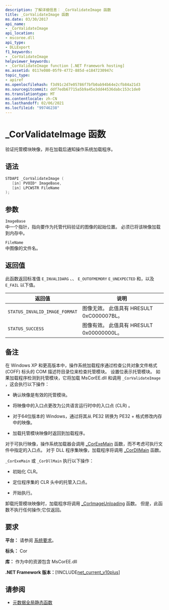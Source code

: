 ```yaml
---
description: 了解详细信息： _CorValidateImage 函数
title: _CorValidateImage 函数
ms.date: 03/30/2017
api_name:
- _CorValidateImage
api_location:
- mscoree.dll
api_type:
- DLLExport
f1_keywords:
- _CorValidateImage
helpviewer_keywords:
- _CorValidateImage function [.NET Framework hosting]
ms.assetid: 0117e080-05f9-4772-885d-e1847230947c
topic_type:
- apiref
ms.openlocfilehash: f3d91c2d7e05786f7bfb0ab94b64e2cfb84a21d3
ms.sourcegitcommit: ddf7edb67715a5b9a45e3dd44536dabc153c1de0
ms.translationtype: MT
ms.contentlocale: zh-CN
ms.lasthandoff: 02/06/2021
ms.locfileid: "99746238"
---
```

# <a name="_corvalidateimage-function"></a>_CorValidateImage 函数

验证托管模块映像，并在加载后通知操作系统加载程序。  
  
## <a name="syntax"></a>语法  
  
```cpp  
STDAPI _CorValidateImage (
   [in] PVOID* ImageBase,  
   [in] LPCWSTR FileName  
);  
```  
  
## <a name="parameters"></a>参数  

 `ImageBase`  
 中一个指针，指向要作为托管代码验证的图像的起始位置。 必须已将该映像加载到内存中。  
  
 `FileName`  
 中图像的文件名。  
  
## <a name="return-value"></a>返回值  

 此函数返回标准值 `E_INVALIDARG` 、、 `E_OUTOFMEMORY` `E_UNEXPECTED` 和，以及 `E_FAIL` 以下值。  
  
|返回值|说明|  
|------------------|-----------------|  
|`STATUS_INVALID_IMAGE_FORMAT`|图像无效。 此值具有 HRESULT 0xC000007BL。|  
|`STATUS_SUCCESS`|图像有效。 此值具有 HRESULT 0x00000000L。|  
  
## <a name="remarks"></a>备注  

 在 Windows XP 和更高版本中，操作系统加载程序通过检查公共对象文件格式 (COFF) 标头的 COM 描述符目录位来检查托管模块。 设置位表示托管模块。 如果加载程序检测到托管模块，它将加载 MsCorEE.dll 和调用 `_CorValidateImage` ，这会执行以下操作：  
  
- 确认映像是有效的托管模块。  
  
- 将映像中的入口点更改为公共语言运行时中的入口点 (CLR) 。  
  
- 对于64位版本的 Windows，通过将其从 PE32 转换为 PE32 + 格式修改内存中的映像。  
  
- 加载托管模块映像时返回到加载程序。  
  
 对于可执行映像，操作系统加载器会调用 [_CorExeMain](corexemain-function.md) 函数，而不考虑可执行文件中指定的入口点。 对于 DLL 程序集映像，加载程序将调用 [_CorDllMain](cordllmain-function.md) 函数。  
  
 `_CorExeMain` 或 `_CorDllMain` 执行以下操作：  
  
- 初始化 CLR。  
  
- 定位程序集的 CLR 头中的托管入口点。  
  
- 开始执行。  
  
 卸载托管模块映像时，加载程序将调用 [_CorImageUnloading](corimageunloading-function.md) 函数。 但是，此函数不执行任何操作;它仅返回。  
  
## <a name="requirements"></a>要求  

 **平台：** 请参阅 [系统要求](../../get-started/system-requirements.md)。  
  
 **标头：** Cor  
  
 **库：** 作为中的资源包含 MsCorEE.dll  
  
 **.NET Framework 版本：**[!INCLUDE[net_current_v10plus](../../../../includes/net-current-v10plus-md.md)]  
  
## <a name="see-also"></a>请参阅

- [元数据全局静态函数](../metadata/metadata-global-static-functions.md)
